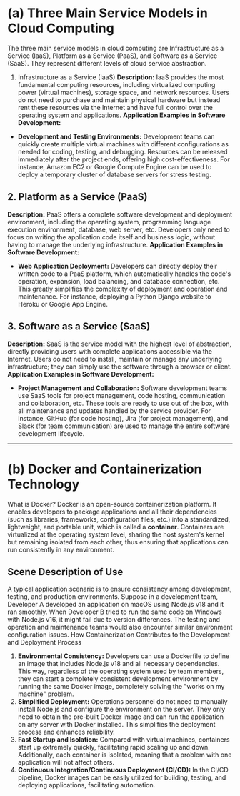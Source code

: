 # (a) Three Main Service Models in Cloud Computing 
The three main service models in cloud computing are Infrastructure as a Service (IaaS), Platform as a Service (PaaS), and Software as a Service (SaaS). They represent different levels of cloud service abstraction. 
1. Infrastructure as a Service (IaaS) 
**Description:** IaaS provides the most fundamental computing resources, including virtualized computing power (virtual machines), storage space, and network resources. Users do not need to purchase and maintain physical hardware but instead rent these resources via the Internet and have full control over the operating system and applications. 
**Application Examples in Software Development:**
- **Development and Testing Environments:** Development teams can quickly create multiple virtual machines with different configurations as needed for coding, testing, and debugging. Resources can be released immediately after the project ends, offering high cost-effectiveness. For instance, Amazon EC2 or Google Compute Engine can be used to deploy a temporary cluster of database servers for stress testing. 
## 2. Platform as a Service (PaaS) 
**Description:** PaaS offers a complete software development and deployment environment, including the operating system, programming language execution environment, database, web server, etc. Developers only need to focus on writing the application code itself and business logic, without having to manage the underlying infrastructure. 
**Application Examples in Software Development:**
- **Web Application Deployment:** Developers can directly deploy their written code to a PaaS platform, which automatically handles the code's operation, expansion, load balancing, and database connection, etc. This greatly simplifies the complexity of deployment and operation and maintenance. For instance, deploying a Python Django website to Heroku or Google App Engine. 
## 3. Software as a Service (SaaS) 
**Description:** SaaS is the service model with the highest level of abstraction, directly providing users with complete applications accessible via the Internet. Users do not need to install, maintain or manage any underlying infrastructure; they can simply use the software through a browser or client. 
**Application Examples in Software Development:**
- **Project Management and Collaboration:** Software development teams use SaaS tools for project management, code hosting, communication and collaboration, etc. These tools are ready to use out of the box, with all maintenance and updates handled by the service provider. For instance, GitHub (for code hosting), Jira (for project management), and Slack (for team communication) are used to manage the entire software development lifecycle. 
---

# (b) Docker and Containerization Technology 
What is Docker? 
Docker is an open-source containerization platform. It enables developers to package applications and all their dependencies (such as libraries, frameworks, configuration files, etc.) into a standardized, lightweight, and portable unit, which is called a **container**. Containers are virtualized at the operating system level, sharing the host system's kernel but remaining isolated from each other, thus ensuring that applications can run consistently in any environment. 
## Scene Description of Use 
A typical application scenario is to ensure consistency among development, testing, and production environments. 
Suppose in a development team, Developer A developed an application on macOS using Node.js v18 and it ran smoothly. When Developer B tried to run the same code on Windows with Node.js v16, it might fail due to version differences. The testing and operation and maintenance teams would also encounter similar environment configuration issues. 
How Containerization Contributes to the Development and Deployment Process 
1. **Environmental Consistency:** Developers can use a Dockerfile to define an image that includes Node.js v18 and all necessary dependencies. This way, regardless of the operating system used by team members, they can start a completely consistent development environment by running the same Docker image, completely solving the "works on my machine" problem. 
2. **Simplified Deployment:** Operations personnel do not need to manually install Node.js and configure the environment on the server. They only need to obtain the pre-built Docker image and can run the application on any server with Docker installed. This simplifies the deployment process and enhances reliability. 
3. **Fast Startup and Isolation:** Compared with virtual machines, containers start up extremely quickly, facilitating rapid scaling up and down. Additionally, each container is isolated, meaning that a problem with one application will not affect others. 
4. **Continuous Integration/Continuous Deployment (CI/CD):** In the CI/CD pipeline, Docker images can be easily utilized for building, testing, and deploying applications, facilitating automation.

